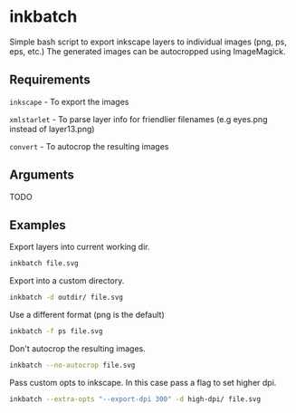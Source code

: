 # inkbatch
Simple bash script to export inkscape layers to individual images (png, ps, eps, etc.) The generated images can be autocropped using ImageMagick.

## Requirements
`inkscape` - To export the images

`xmlstarlet` - To parse layer info for friendlier filenames (e.g eyes.png instead of layer13.png)

`convert` - To autocrop the resulting images

## Arguments
TODO

## Examples
Export layers into current working dir.

```sh
inkbatch file.svg
```
Export into a custom directory.

```sh
inkbatch -d outdir/ file.svg
```
Use a different format (png is the default)

```sh
inkbatch -f ps file.svg
```
Don't autocrop the resulting images.

```sh
inkbatch --no-autocrop file.svg
```
Pass custom opts to inkscape. In this case pass a flag to set higher dpi.

```sh
inkbatch --extra-opts "--export-dpi 300" -d high-dpi/ file.svg
```

